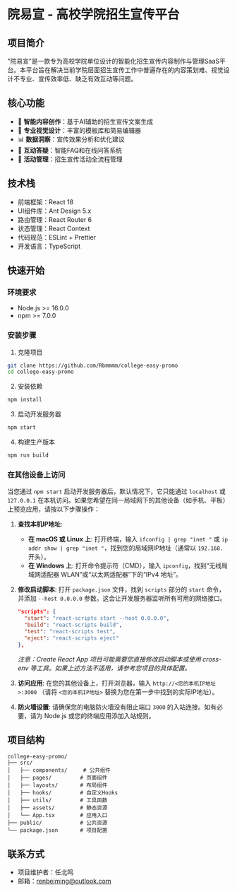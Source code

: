# 院易宣 - 高校学院招生宣传平台

## 项目简介

"院易宣"是一款专为高校学院单位设计的智能化招生宣传内容制作与管理SaaS平台。本平台旨在解决当前学院层面招生宣传工作中普遍存在的内容策划难、视觉设计不专业、宣传效率低、缺乏有效互动等问题。

## 核心功能

- 🎯 **智能内容创作**：基于AI辅助的招生宣传文案生成
- 🎨 **专业视觉设计**：丰富的模板库和简易编辑器
- 📊 **数据洞察**：宣传效果分析和优化建议
- 🤝 **互动答疑**：智能FAQ和在线问答系统
- 📱 **活动管理**：招生宣传活动全流程管理

## 技术栈

- 前端框架：React 18
- UI组件库：Ant Design 5.x
- 路由管理：React Router 6
- 状态管理：React Context
- 代码规范：ESLint + Prettier
- 开发语言：TypeScript

## 快速开始

### 环境要求

- Node.js >= 16.0.0
- npm >= 7.0.0

### 安装步骤

1. 克隆项目

```bash
git clone https://github.com/Rbmmmm/college-easy-promo
cd college-easy-promo
```

2. 安装依赖

```bash
npm install
```

3. 启动开发服务器

```bash
npm start
```

4. 构建生产版本

```bash
npm run build
```

### 在其他设备上访问

当您通过 `npm start` 启动开发服务器后，默认情况下，它只能通过 `localhost` 或 `127.0.0.1` 在本机访问。如果您希望在同一局域网下的其他设备（如手机、平板）上预览应用，请按以下步骤操作：

1.  **查找本机IP地址**:
    *   **在 macOS 或 Linux 上**: 打开终端，输入 `ifconfig | grep "inet "` 或 `ip addr show | grep "inet "`，找到您的局域网IP地址（通常以 `192.168.` 开头）。
    *   **在 Windows 上**: 打开命令提示符（CMD），输入 `ipconfig`，找到“无线局域网适配器 WLAN”或“以太网适配器”下的“IPv4 地址”。

2.  **修改启动脚本**:
    打开 `package.json` 文件，找到 `scripts` 部分的 `start` 命令，并添加 `--host 0.0.0.0` 参数。这会让开发服务器监听所有可用的网络接口。

    ```json
    "scripts": {
      "start": "react-scripts start --host 0.0.0.0",
      "build": "react-scripts build",
      "test": "react-scripts test",
      "eject": "react-scripts eject"
    },
    ```
    *注意：Create React App 项目可能需要您直接修改启动脚本或使用 cross-env 等工具。如果上述方法不适用，请参考您项目的具体配置。*

3.  **访问应用**:
    在您的其他设备上，打开浏览器，输入 `http://<您的本机IP地址>:3000` （请将 `<您的本机IP地址>` 替换为您在第一步中找到的实际IP地址）。

4.  **防火墙设置**:
    请确保您的电脑防火墙没有阻止端口 `3000` 的入站连接。如有必要，请为 Node.js 或您的终端应用添加入站规则。

## 项目结构

```
college-easy-promo/
├── src/
│   ├── components/     # 公共组件
│   ├── pages/         # 页面组件
│   ├── layouts/       # 布局组件
│   ├── hooks/         # 自定义Hooks
│   ├── utils/         # 工具函数
│   ├── assets/        # 静态资源
│   └── App.tsx        # 应用入口
├── public/            # 公共资源
└── package.json       # 项目配置
```

## 联系方式

- 项目维护者：任北鸣
- 邮箱：renbeiming@outlook.com
